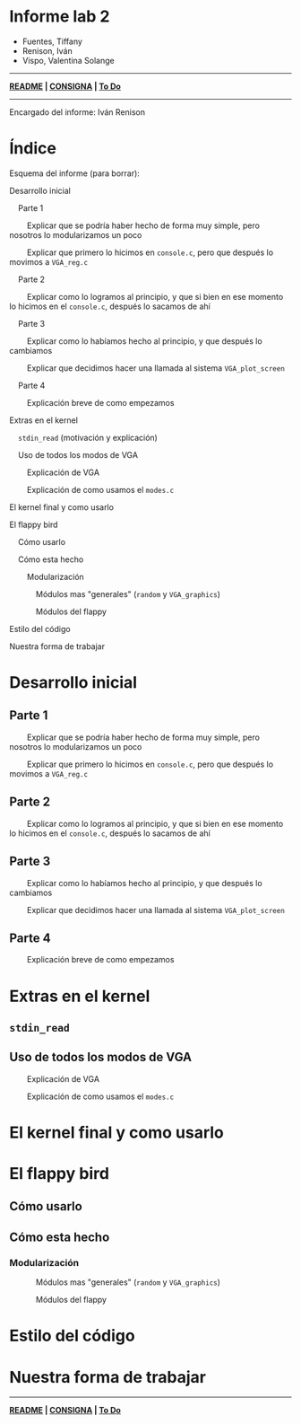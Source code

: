 # Informe lab 2

- Fuentes, Tiffany
- Renison, Iván
- Vispo, Valentina Solange

---

**[README](README.md) | [CONSIGNA](consigna.md) | [To Do](todo.md)**

---

Encargado del informe: Iván Renison

# Índice

Esquema del informe (para borrar):

Desarrollo inicial

    Parte 1

        Explicar que se podría haber hecho de forma muy simple, pero nosotros lo modularizamos un poco

        Explicar que primero lo hicimos en `console.c`, pero que después lo movimos a `VGA_reg.c`

    Parte 2

        Explicar como lo logramos al principio, y que si bien en ese momento lo hicimos en el `console.c`, después lo sacamos de ahí

    Parte 3

        Explicar como lo habíamos hecho al principio, y que después lo cambiamos

        Explicar que decidimos hacer una llamada al sistema `VGA_plot_screen`

    Parte 4

        Explicación breve de como empezamos

Extras en el kernel

    `stdin_read` (motivación y explicación)

    Uso de todos los modos de VGA

        Explicación de VGA

        Explicación de como usamos el `modes.c`

El kernel final y como usarlo

El flappy bird

    Cómo usarlo

    Cómo esta hecho

        Modularización

            Módulos mas "generales" (`random` y `VGA_graphics`)

            Módulos del flappy

Estilo del código

Nuestra forma de trabajar





# Desarrollo inicial

## Parte 1

        Explicar que se podría haber hecho de forma muy simple, pero nosotros lo modularizamos un poco

        Explicar que primero lo hicimos en `console.c`, pero que después lo movimos a `VGA_reg.c`

## Parte 2

        Explicar como lo logramos al principio, y que si bien en ese momento lo hicimos en el `console.c`, después lo sacamos de ahí

## Parte 3

        Explicar como lo habíamos hecho al principio, y que después lo cambiamos

        Explicar que decidimos hacer una llamada al sistema `VGA_plot_screen`

## Parte 4

        Explicación breve de como empezamos

# Extras en el kernel

## `stdin_read`

## Uso de todos los modos de VGA

        Explicación de VGA

        Explicación de como usamos el `modes.c`

# El kernel final y como usarlo

# El flappy bird

## Cómo usarlo

## Cómo esta hecho

### Modularización

            Módulos mas "generales" (`random` y `VGA_graphics`)

            Módulos del flappy

# Estilo del código

# Nuestra forma de trabajar

---

**[README](README.md) | [CONSIGNA](consigna.md) | [To Do](todo.md)**